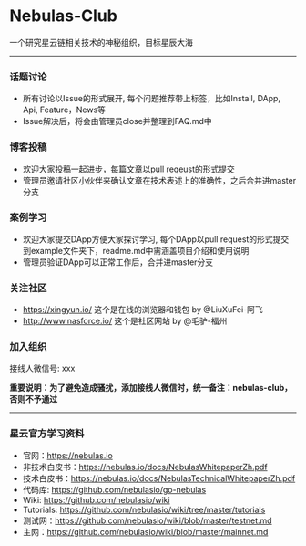 # Nebulas-Club

一个研究星云链相关技术的神秘组织，目标星辰大海

---

### 话题讨论

* 所有讨论以Issue的形式展开, 每个问题推荐带上标签，比如Install, DApp, Api, Feature，News等
* Issue解决后，将会由管理员close并整理到FAQ.md中

### 博客投稿

* 欢迎大家投稿一起进步，每篇文章以pull reqeust的形式提交
* 管理员邀请社区小伙伴来确认文章在技术表述上的准确性，之后合并进master分支

### 案例学习

* 欢迎大家提交DApp方便大家探讨学习, 每个DApp以pull request的形式提交到example文件夹下，readme.md中需涵盖项目介绍和使用说明
* 管理员验证DApp可以正常工作后，合并进master分支

### 关注社区
* https://xingyun.io/ 这个是在线的浏览器和钱包 by @LiuXuFei-阿飞 
* http://www.nasforce.io/ 这个是社区网站 by @毛驴-福州

### 加入组织

接线人微信号: xxx

**重要说明：为了避免造成骚扰，添加接线人微信时，统一备注：nebulas-club，否则不予通过**

---

### 星云官方学习资料
* 官网：https://nebulas.io
* 非技术白皮书：https://nebulas.io/docs/NebulasWhitepaperZh.pdf
* 技术白皮书：https://nebulas.io/docs/NebulasTechnicalWhitepaperZh.pdf
* 代码库: https://github.com/nebulasio/go-nebulas
* Wiki: https://github.com/nebulasio/wiki
* Tutorials: https://github.com/nebulasio/wiki/tree/master/tutorials
* 测试网：https://github.com/nebulasio/wiki/blob/master/testnet.md
* 主网：https://github.com/nebulasio/wiki/blob/master/mainnet.md
